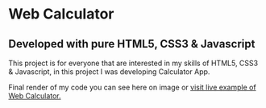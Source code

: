 # Web Calculator

## Developed with pure HTML5, CSS3 & Javascript

This project is for everyone that are interested in my skills of HTML5, CSS3 & Javascript, in this project 
I was developing Calculator App.

Final render of my code you can see here on image or [visit live example of Web Calculator.](https://hamzic2019.github.io/web-calculator/)

